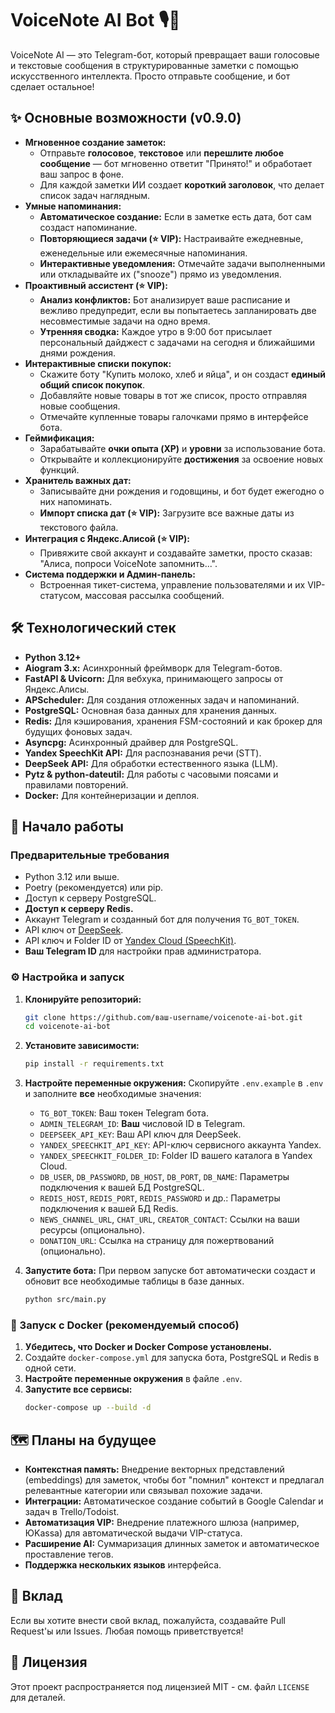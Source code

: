 # VoiceNote AI Bot 🎙️📝

VoiceNote AI — это Telegram-бот, который превращает ваши голосовые и текстовые сообщения в структурированные заметки с помощью искусственного интеллекта. Просто отправьте сообщение, и бот сделает остальное!

## ✨ Основные возможности (v0.9.0)

*   **Мгновенное создание заметок:**
    *   Отправьте **голосовое**, **текстовое** или **перешлите любое сообщение** — бот мгновенно ответит "Принято!" и обработает ваш запрос в фоне.
    *   Для каждой заметки ИИ создает **короткий заголовок**, что делает список задач наглядным.
*   **Умные напоминания:**
    *   **Автоматическое создание:** Если в заметке есть дата, бот сам создаст напоминание.
    *   **Повторяющиеся задачи (⭐ VIP):** Настраивайте ежедневные, еженедельные или ежемесячные напоминания.
    *   **Интерактивные уведомления:** Отмечайте задачи выполненными или откладывайте их ("snooze") прямо из уведомления.
*   **Проактивный ассистент (⭐ VIP):**
    *   **Анализ конфликтов:** Бот анализирует ваше расписание и вежливо предупредит, если вы попытаетесь запланировать две несовместимые задачи на одно время.
    *   **Утренняя сводка:** Каждое утро в 9:00 бот присылает персональный дайджест с задачами на сегодня и ближайшими днями рождения.
*   **Интерактивные списки покупок:**
    *   Скажите боту "Купить молоко, хлеб и яйца", и он создаст **единый общий список покупок**.
    *   Добавляйте новые товары в тот же список, просто отправляя новые сообщения.
    *   Отмечайте купленные товары галочками прямо в интерфейсе бота.
*   **Геймификация:**
    *   Зарабатывайте **очки опыта (XP)** и **уровни** за использование бота.
    *   Открывайте и коллекционируйте **достижения** за освоение новых функций.
*   **Хранитель важных дат:**
    *   Записывайте дни рождения и годовщины, и бот будет ежегодно о них напоминать.
    *   **Импорт списка дат (⭐ VIP):** Загрузите все важные даты из текстового файла.
*   **Интеграция с Яндекс.Алисой (⭐ VIP):**
    *   Привяжите свой аккаунт и создавайте заметки, просто сказав: "Алиса, попроси VoiceNote запомнить...".
*   **Система поддержки и Админ-панель:**
    *   Встроенная тикет-система, управление пользователями и их VIP-статусом, массовая рассылка сообщений.

## 🛠️ Технологический стек 

*   **Python 3.12+**
*   **Aiogram 3.x:** Асинхронный фреймворк для Telegram-ботов.
*   **FastAPI & Uvicorn:** Для вебхука, принимающего запросы от Яндекс.Алисы.
*   **APScheduler:** Для создания отложенных задач и напоминаний.
*   **PostgreSQL:** Основная база данных для хранения данных.
*   **Redis:** Для кэширования, хранения FSM-состояний и как брокер для будущих фоновых задач.
*   **Asyncpg:** Асинхронный драйвер для PostgreSQL.
*   **Yandex SpeechKit API:** Для распознавания речи (STT).
*   **DeepSeek API:** Для обработки естественного языка (LLM).
*   **Pytz & python-dateutil:** Для работы с часовыми поясами и правилами повторений.
*   **Docker:** Для контейнеризации и деплоя.

## 🚀 Начало работы

### Предварительные требования

*   Python 3.12 или выше.
*   Poetry (рекомендуется) или pip.
*   Доступ к серверу PostgreSQL.
*   **Доступ к серверу Redis.**
*   Аккаунт Telegram и созданный бот для получения `TG_BOT_TOKEN`.
*   API ключ от [DeepSeek](https://platform.deepseek.com/).
*   API ключ и Folder ID от [Yandex Cloud (SpeechKit)](https://cloud.yandex.ru/services/speechkit).
*   **Ваш Telegram ID** для настройки прав администратора.

### ⚙️ Настройка и запуск

1.  **Клонируйте репозиторий:**
    ```bash
    git clone https://github.com/ваш-username/voicenote-ai-bot.git
    cd voicenote-ai-bot
    ```

2.  **Установите зависимости:**
    ```bash
    pip install -r requirements.txt
    ```

3.  **Настройте переменные окружения:**
    Скопируйте `.env.example` в `.env` и заполните **все** необходимые значения:
    *   `TG_BOT_TOKEN`: Ваш токен Telegram бота.
    *   `ADMIN_TELEGRAM_ID`: **Ваш** числовой ID в Telegram.
    *   `DEEPSEEK_API_KEY`: Ваш API ключ для DeepSeek.
    *   `YANDEX_SPEECHKIT_API_KEY`: API-ключ сервисного аккаунта Yandex.
    *   `YANDEX_SPEECHKIT_FOLDER_ID`: Folder ID вашего каталога в Yandex Cloud.
    *   `DB_USER`, `DB_PASSWORD`, `DB_HOST`, `DB_PORT`, `DB_NAME`: Параметры подключения к вашей БД PostgreSQL.
    *   `REDIS_HOST`, `REDIS_PORT`, `REDIS_PASSWORD` и др.: Параметры подключения к вашей БД Redis.
    *   `NEWS_CHANNEL_URL`, `CHAT_URL`, `CREATOR_CONTACT`: Ссылки на ваши ресурсы (опционально).
    *   `DONATION_URL`: Ссылка на страницу для пожертвований (опционально).

4.  **Запустите бота:**
    При первом запуске бот автоматически создаст и обновит все необходимые таблицы в базе данных.
    ```bash
    python src/main.py
    ```

### 🐳 Запуск с Docker (рекомендуемый способ)

1.  **Убедитесь, что Docker и Docker Compose установлены.**
2.  Создайте `docker-compose.yml` для запуска бота, PostgreSQL и Redis в одной сети.
3.  **Настройте переменные окружения** в файле `.env`.
4.  **Запустите все сервисы:**
    ```bash
    docker-compose up --build -d
    ```

## 🗺️ Планы на будущее

*   **Контекстная память:** Внедрение векторных представлений (embeddings) для заметок, чтобы бот "помнил" контекст и предлагал релевантные категории или связывал похожие задачи.
*   **Интеграции:** Автоматическое создание событий в Google Calendar и задач в Trello/Todoist.
*   **Автоматизация VIP:** Внедрение платежного шлюза (например, ЮKassa) для автоматической выдачи VIP-статуса.
*   **Расширение AI:** Суммаризация длинных заметок и автоматическое проставление тегов.
*   **Поддержка нескольких языков** интерфейса.

## 🤝 Вклад

Если вы хотите внести свой вклад, пожалуйста, создавайте Pull Request'ы или Issues. Любая помощь приветствуется!

## 📝 Лицензия

Этот проект распространяется под лицензией MIT - см. файл `LICENSE` для деталей.